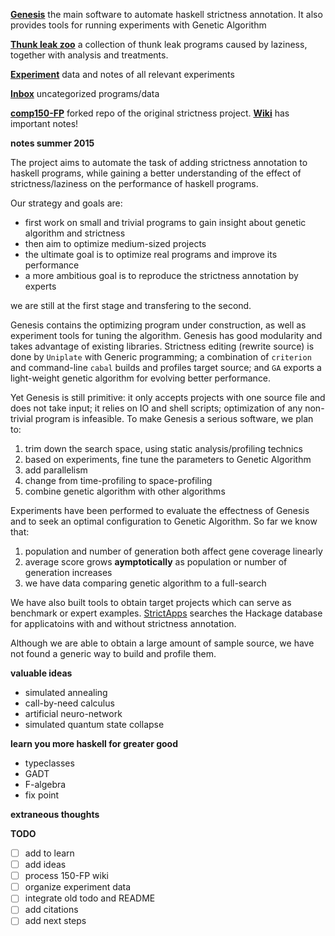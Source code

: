 [**Genesis**](https://github.com/remysucre/Genesis) the main software to automate haskell strictness annotation. 
It also provides tools for running experiments with Genetic Algorithm

[**Thunk leak zoo**](https://github.com/remysucre/haskell-thunk-leak-zoo) a collection of thunk leak programs
caused by laziness, together with analysis and treatments. 

[**Experiment**](https://github.com/remysucre/strict-experiments) data and notes of all relevant experiments

[**Inbox**](https://github.com/remysucre/repo-inbox) uncategorized programs/data

[**comp150-FP**](https://github.com/remysucre/comp150-FP) forked repo of the original strictness project. 
[**Wiki**](https://github.com/remysucre/comp150-FP/wiki) has important notes! 

**notes summer 2015**

The project aims to automate the task of adding strictness annotation to haskell programs, while gaining a better understanding of the effect of strictness/laziness on the performance of haskell programs. 

Our strategy and goals are: 

- first work on small and trivial programs to gain insight about genetic algorithm and strictness
- then aim to optimize medium-sized projects
- the ultimate goal is to optimize real programs and improve its performance
- a more ambitious goal is to reproduce the strictness annotation by experts

we are still at the first stage and transfering to the second. 

Genesis contains the optimizing program under construction, as well as experiment tools for tuning the algorithm. Genesis has good modularity and takes advantage of existing libraries. Strictness editing (rewrite source) is done by `Uniplate` with Generic programming; a combination of `criterion` and command-line `cabal` builds and profiles target source; and `GA` exports a light-weight genetic algorithm for evolving better performance. 

Yet Genesis is still primitive: it only accepts projects with one source file and does not take input; it relies on IO and shell scripts; optimization of any non-trivial program is infeasible. To make Genesis a serious software, we plan to: 

1. trim down the search space, using static analysis/profiling technics
2. based on experiments, fine tune the parameters to Genetic Algorithm
3. add parallelism
5. change from time-profiling to space-profiling
6. combine genetic algorithm with other algorithms

Experiments have been performed to evaluate the effectness of Genesis and to seek an optimal configuration to Genetic Algorithm. So far we know that: 

1. population and number of generation both affect gene coverage linearly
2. average score grows **aymptotically** as population or number of generation increases
3. we have data comparing genetic algorithm to a full-search

We have also built tools to obtain target projects which can serve as benchmark or expert examples. [StrictApps](https://github.com/remysucre/repo-inbox/tree/master/benchmark) searches the Hackage database for applicatoins with and without strictness annotation. 

Although we are able to obtain a large amount of sample source, we have not found a generic way to build and profile them. 

**valuable ideas**
- simulated annealing
- call-by-need calculus
- artificial neuro-network
- simulated quantum state collapse

**learn you more haskell for greater good**
- typeclasses
- GADT
- F-algebra
- fix point

**extraneous thoughts**

**TODO**

- [ ] add to learn
- [ ] add ideas
- [ ] process 150-FP wiki
- [ ] organize experiment data
- [ ] integrate old todo and README
- [ ] add citations
- [ ] add next steps
